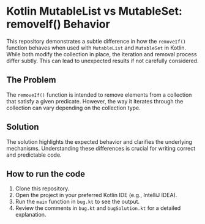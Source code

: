 # Kotlin MutableList vs MutableSet: removeIf() Behavior

This repository demonstrates a subtle difference in how the `removeIf()` function behaves when used with `MutableList` and `MutableSet` in Kotlin.  While both modify the collection in place, the iteration and removal process differ subtly.  This can lead to unexpected results if not carefully considered.

## The Problem

The `removeIf()` function is intended to remove elements from a collection that satisfy a given predicate. However, the way it iterates through the collection can vary depending on the collection type.

## Solution

The solution highlights the expected behavior and clarifies the underlying mechanisms. Understanding these differences is crucial for writing correct and predictable code.

## How to run the code

1. Clone this repository.
2. Open the project in your preferred Kotlin IDE (e.g., IntelliJ IDEA).
3. Run the `main` function in `bug.kt` to see the output.
4. Review the comments in `bug.kt` and `bugSolution.kt` for a detailed explanation.
